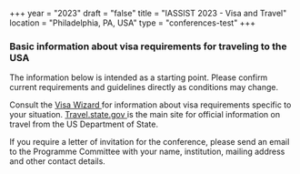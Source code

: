 +++
year = "2023"
draft = "false"
title = "IASSIST 2023 - Visa and Travel"
location = "Philadelphia, PA, USA"
type = "conferences-test"
+++

### Basic information about visa requirements for traveling to the USA

The information below is intended as a starting point.  Please confirm current requirements and guidelines directly as conditions may change.

Consult the [Visa Wizard <i class="fas fa-external-link-alt"></i>](https://travel.state.gov/content/travel/en/us-visas/visa-information-resources/wizard.html) for information about visa requirements specific to your situation. [Travel.state.gov <i class="fas fa-external-link-alt"></i>](https://travel.state.gov) is the main site for official information on travel from the US Department of State.

If you require a letter of invitation for the conference, please send an email to the Programme Committee with your name, institution, mailing address and other contact details.


